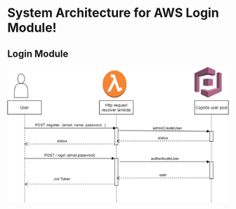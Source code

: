 # System Architecture for AWS Login Module!

## Login Module

![Login Module](./login-module.png "Login Module")
